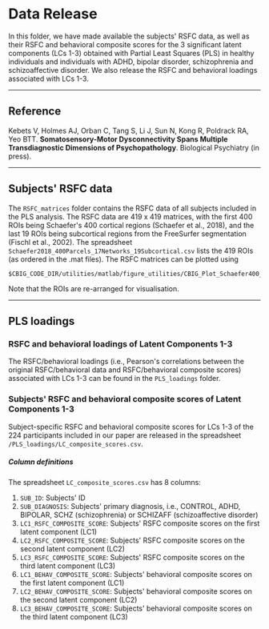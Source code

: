# Data Release
In this folder, we have made available the subjects' RSFC data, as well as their RSFC and behavioral composite scores for the 3 significant latent components (LCs 1-3) obtained with Partial Least Squares (PLS) in healthy individuals and individuals with ADHD, bipolar disorder, schizophrenia and schizoaffective disorder.
We also release the RSFC and behavioral loadings associated with LCs 1-3.

----

## Reference
Kebets V, Holmes AJ, Orban C, Tang S, Li J, Sun N, Kong R, Poldrack RA, Yeo BTT. **Somatosensory-Motor Dysconnectivity Spans Multiple Transdiagnostic Dimensions of Psychopathology**. Biological Psychiatry (in press).

----

## Subjects' RSFC data
The `RSFC_matrices` folder contains the RSFC data of all subjects included in the PLS analysis. 
The RSFC data are 419 x 419 matrices, with the first 400 ROIs being Schaefer's 400 cortical regions (Schaefer et al., 2018), and the last 19 ROIs being subcortical regions from the FreeSurfer segmentation (Fischl et al., 2002).
The spreadsheet `Schaefer2018_400Parcels_17Networks_19Subcortical.csv` lists the 419 ROIs (as ordered in the .mat files). 
The RSFC matrices can be plotted using

```
$CBIG_CODE_DIR/utilities/matlab/figure_utilities/CBIG_Plot_Schaefer400_17Networks19SubcorRearrCorrMat_WhiteGrid.m
``` 

Note that the ROIs are re-arranged for visualisation.

----

## PLS loadings
### RSFC and behavioral loadings of Latent Components 1-3
The RSFC/behavioral loadings (i.e., Pearson's correlations between the original RSFC/behavioral data and RSFC/behavioral composite scores) associated with LCs 1-3 can be found in the `PLS_loadings` folder.

### Subjects' RSFC and behavioral composite scores of Latent Components 1-3
Subject-specific RSFC and behavioral composite scores for LCs 1-3 of the 224 participants included in our paper are released in the spreadsheet `/PLS_loadings/LC_composite_scores.csv`. 

##### Column definitions
The spreadsheet `LC_composite_scores.csv` has 8 columns: 
1. `SUB_ID`: Subjects' ID
2. `SUB_DIAGNOSIS`: Subjects' primary diagnosis, i.e., CONTROL, ADHD, BIPOLAR, SCHZ (schizophrenia) or SCHIZAFF (schizoaffective disorder)
3. `LC1_RSFC_COMPOSITE_SCORE`: Subjects' RSFC composite scores on the first latent component (LC1)
4. `LC2_RSFC_COMPOSITE_SCORE`: Subjects' RSFC composite scores on the second latent component (LC2)
5. `LC3_RSFC_COMPOSITE_SCORE`: Subjects' RSFC composite scores on the third latent component (LC3)
6. `LC1_BEHAV_COMPOSITE_SCORE`: Subjects' behavioral composite scores on the first latent component (LC1)
7. `LC2_BEHAV_COMPOSITE_SCORE`: Subjects' behavioral composite scores on the second latent component (LC2)
8. `LC3_BEHAV_COMPOSITE_SCORE`: Subjects' behavioral composite scores on the third latent component (LC3)
